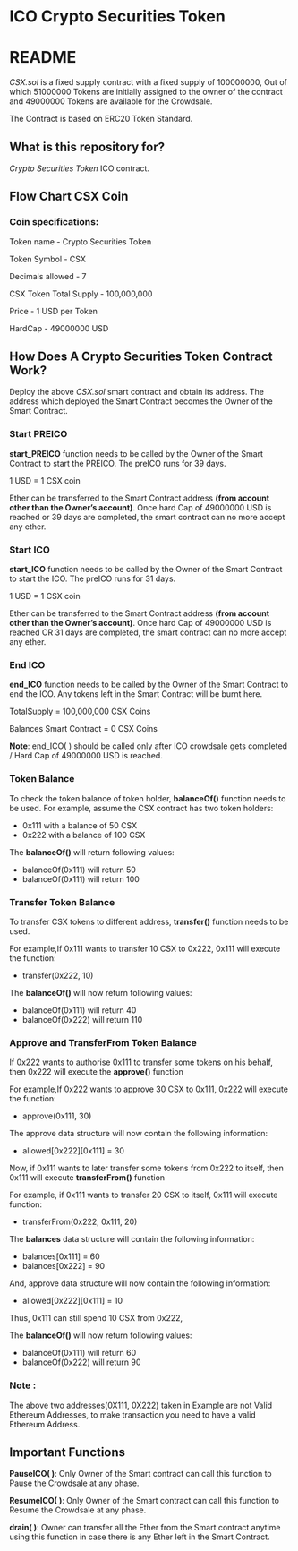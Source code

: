 # ICO Crypto Securities Token

# README

*CSX.sol* is a fixed supply contract with a fixed supply of 100000000, Out of which 51000000 Tokens are initially assigned to the owner of the contract and 49000000 Tokens are available for the Crowdsale.

The Contract is based on ERC20 Token Standard.

## What is this repository for?
*Crypto Securities Token* ICO contract.

## Flow Chart CSX Coin

### Coin specifications:

Token name - Crypto Securities Token

Token Symbol - CSX

Decimals allowed - 7

CSX Token Total Supply - 100,000,000

Price - 1 USD per Token

HardCap - 49000000 USD

## How Does A Crypto Securities Token Contract Work?

Deploy the above *CSX.sol* smart contract and obtain its address.
The address which deployed the Smart Contract becomes the Owner of the Smart Contract.

  
### Start PREICO  
**start_PREICO** function needs to be called by the Owner of the Smart Contract to start the PREICO. The preICO runs for 39 days.

1 USD = 1 CSX coin

Ether can be transferred to the Smart Contract address **(from account other than the Owner’s account)**.
Once hard Cap of 49000000 USD is reached or 39 days are completed, the smart contract can no more accept any ether.


### Start ICO
**start_ICO** function needs to be called by the Owner of the Smart Contract to start the ICO. The preICO runs for 31 days.

1 USD = 1 CSX coin

Ether can be transferred to the Smart Contract address **(from account other than the Owner’s account)**.
Once hard Cap of 49000000 USD is reached OR 31 days are completed, the smart contract can no more accept any ether.

### End ICO
**end_ICO** function needs to be called by the Owner of the Smart Contract to end the ICO. Any tokens left in the Smart Contract will be burnt here.

TotalSupply = 100,000,000  CSX Coins 

Balances Smart Contract = 0  CSX Coins 

**Note**:   end_ICO(  ) should be called only after  ICO crowdsale gets completed / Hard Cap of 49000000 USD is reached.

### Token Balance
To check the token balance of token holder, **balanceOf()** function needs to be used.
For example, assume the CSX contract has two token holders:
* 0x111 with a balance of 50 CSX
* 0x222 with a balance of 100 CSX

The **balanceOf()** will return following values:
* balanceOf(0x111) will return 50
* balanceOf(0x111) will return 100


### Transfer Token Balance
To transfer CSX tokens to different address, **transfer()** function needs to be used.

For example,If 0x111 wants to transfer 10 CSX to 0x222,
0x111 will execute the function:
* transfer(0x222, 10)

The **balanceOf()** will now return following values:
* balanceOf(0x111) will return 40
* balanceOf(0x222) will return 110

### Approve and TransferFrom Token Balance
If 0x222 wants to authorise 0x111 to transfer some tokens on his behalf, then 0x222 will  execute the **approve()** function

For example,If 0x222 wants to approve 30 CSX to 0x111,
0x222 will execute the function:
* approve(0x111, 30)

The approve data structure will now contain the following information:
* allowed[0x222][0x111] = 30
	
Now, if 0x111 wants to later transfer some tokens from 0x222 to itself, then 0x111 will execute **transferFrom()** function

For example, if 0x111 wants to transfer 20 CSX to itself,
0x111 will execute function:
* transferFrom(0x222, 0x111, 20)
 
The **balances** data structure will contain the following information:
* balances[0x111] = 60
* balances[0x222] = 90

And, approve data structure will now contain the following information:
* allowed[0x222][0x111] = 10

Thus, 0x111 can still spend 10 CSX from 0x222,

The **balanceOf()** will now return following values:
* balanceOf(0x111) will return 60
* balanceOf(0x222) will return 90

### Note : 
The above two addresses(0X111, 0X222) taken in Example are not Valid Ethereum Addresses, to make transaction you need to have a valid Ethereum Address.
     
## Important Functions
**PauseICO( )**: Only Owner of the Smart contract can call this function to Pause the Crowdsale at any phase.

**ResumeICO( )**: Only Owner of the Smart contract can call this function to Resume the Crowdsale at any phase.

**drain( )**: Owner can transfer all the Ether from the Smart contract anytime using this function in case there is any Ether left in the Smart Contract.



